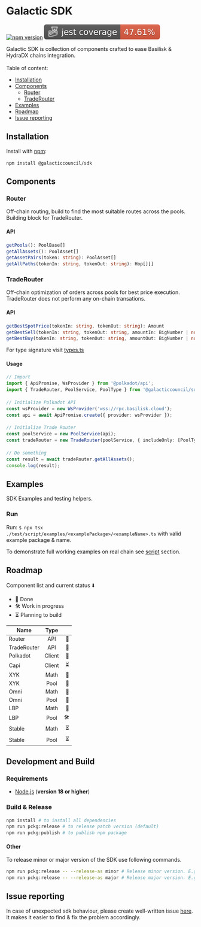 # Galactic SDK

[![npm version](https://img.shields.io/npm/v/@galacticcouncil/sdk.svg)](https://www.npmjs.com/package/@galacticcouncil/sdk)
![Coverage](./badges/coverage-jest%20coverage.svg)

</p>
Galactic SDK is collection of components crafted to ease Basilisk & HydraDX chains integration.
<br />
<br />
Table of content:

- [Installation](#installation)
- [Components](#components)
  - [Router](#router)
  - [TradeRouter](#traderouter)
- [Examples](#examples)
- [Roadmap](#roadmap)
- [Issue reporting](#issue-reporting)

## Installation

Install with [npm](https://www.npmjs.com/):

`npm install @galacticcouncil/sdk`

## Components

### Router

Off-chain routing, build to find the most suitable routes across the pools. Building block for TradeRouter.

#### API

```typescript
getPools(): PoolBase[]
getAllAssets(): PoolAsset[]
getAssetPairs(token: string): PoolAsset[]
getAllPaths(tokenIn: string, tokenOut: string): Hop[][]
```

### TradeRouter

Off-chain optimization of orders across pools for best price execution. TradeRouter does not perform any on-chain transations.

#### API

```typescript
getBestSpotPrice(tokenIn: string, tokenOut: string): Amount
getBestSell(tokenIn: string, tokenOut: string, amountIn: BigNumber | number | string): Trade
getBestBuy(tokenIn: string, tokenOut: string, amountOut: BigNumber | number | string): Trade
```

For type signature visit [types.ts](src/types.ts)<br />

#### Usage

```typescript
// Import
import { ApiPromise, WsProvider } from '@polkadot/api';
import { TradeRouter, PoolService, PoolType } from '@galacticcouncil/sdk';

// Initialize Polkadot API
const wsProvider = new WsProvider('wss://rpc.basilisk.cloud');
const api = await ApiPromise.create({ provider: wsProvider });

// Initialize Trade Router
const poolService = new PoolService(api);
const tradeRouter = new TradeRouter(poolService, { includeOnly: [PoolType.XYK] });

// Do something
const result = await tradeRouter.getAllAssets();
console.log(result);
```

## Examples

SDK Examples and testing helpers.

### Run

Run: `$ npx tsx ./test/script/examples/<examplePackage>/<exampleName>.ts` with valid example package & name.

To demonstrate full working examples on real chain see [script](test/script/examples) section.

## Roadmap

Component list and current status ⬇️

- 🧪 Done
- 🛠 Work in progress
- ⏳ Planning to build

| Name        |  Type  |     |
| ----------- | :----: | --: |
| Router      |  API   |  🧪 |
| TradeRouter |  API   |  🧪 |
| Polkadot    | Client |  🧪 |
| Capi        | Client |  ⏳ |
| XYK         |  Math  |  🧪 |
| XYK         |  Pool  |  🧪 |
| Omni        |  Math  |  🧪 |
| Omni        |  Pool  |  🧪 |
| LBP         |  Math  |  🧪 |
| LBP         |  Pool  |   🛠 |
| Stable      |  Math  |  ⏳ |
| Stable      |  Pool  |  ⏳ |

## Development and Build

### Requirements

- [Node.js](https://nodejs.org/) (**version 18 or higher**)

### Build & Release

```sh
npm install # to install all dependencies
npm run pckg:release # to release patch version (default)
npm run pckg:publish # to publish npm package
```

#### Other

To release minor or major version of the SDK use following commands.

```sh
npm run pckg:release -- --release-as minor # Release minor version. E.g. 1.0.23 -> 1.1.0
npm run pckg:release -- --release-as major # Release major version. E.g. 1.0.23 -> 2.0.0
```

## Issue reporting

In case of unexpected sdk behaviour, please create well-written issue [here](https://https://github.com/galacticcouncil/sdk/issues/new). It makes it easier to find & fix the problem accordingly.
